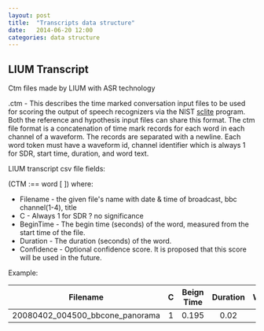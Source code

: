 ```yaml
---
layout: post
title:  "Transcripts data structure"
date:   2014-06-20 12:00
categories: data structure
---
```




## LIUM Transcript

Ctm files made by LIUM with ASR technology

.ctm - This describes the time marked conversation input files to be used for scoring the output of speech recognizers via the NIST [sclite](http://www.itl.nist.gov/iad/mig/tests/sdr/1999/SRT_FAQ.html#SCLITE) program. Both the reference and hypothesis input files can share this format.
The ctm file format is a concatenation of time mark records for each word in each channel of a waveform. The records are separated with a newline. Each word token must have a waveform id, channel identifier which is always 1 for SDR, start time, duration, and word text.


LIUM transcript csv file fields:

(CTM :== <FILENAME> <C> <BEGINTIME> <DURATION> word [ <CONFIDENCE> ]) where: 

* Filename - the given file's name with date & time of broadcast, bbc channel(1-4), title
* C - Always 1 for SDR ? no significance
* BeginTime - The begin time (seconds) of the word, measured from the start time of the file.
* Duration - The duration (seconds) of the word.
* Confidence - Optional confidence score. It is proposed that this score will be used in the future.

Example:

| Filename                         | C  | Beign Time | Duration | Word | Confidence |
| -------------------------------- |:--:|:----------:|:--------:|:----:|-----------:|
| 20080402_004500_bbcone_panorama  | 1  | 0.195	     | 0.02     | the  | 0.884      |
